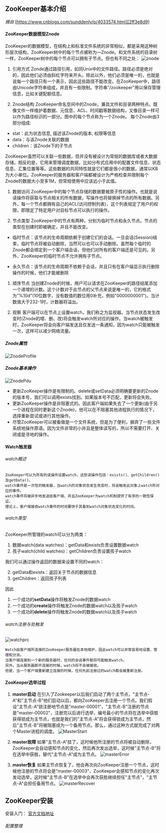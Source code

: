 ## ZooKeeper基本介绍

*摘自* [https://www.cnblogs.com/sunddenly/p/4033574.html][2ff3e8d9]

  [2ff3e8d9]: https://www.cnblogs.com/sunddenly/p/4033574.html "原文链接"

#### ZooKeeper数据模型Znode

ZooKeeper的数据模型，在结构上和标准文件系统的非常相似，都是采用这种树形层次结构，ZooKeeper树中的每个节点被称为—Znode。和文件系统的目录树一样，ZooKeeper树中的每个节点可以拥有子节点。但也有不同之处：
![znode](img/znode.png)

1. 引用方式
  Zonde通过路径引用，如同Unix中的文件路径。路径必须是绝对的，因此他们必须由斜杠字符来开头。除此以外，他们必须是唯一的，也就是说每一个路径只有一个表示，因此这些路径不能改变。在ZooKeeper中，路径由Unicode字符串组成，并且有一些限制。字符串"/zookeeper"用以保存管理信息，比如关键配额信息。

2. Znode结构
  ZooKeeper命名空间中的Znode，兼具文件和目录两种特点。既像文件一样维护着数据、元信息、ACL、时间戳等数据结构，又像目录一样可以作为路径标识的一部分。图中的每个节点称为一个Znode。 每个Znode由3部分组成:
  - stat：此为状态信息, 描述该Znode的版本, 权限等信息
  - data：与该Znode关联的数据
  - children：该Znode下的子节点

  ZooKeeper虽然可以关联一些数据，但并没有被设计为常规的数据库或者大数据存储，相反的是，它用来管理调度数据，比如分布式应用中的配置文件信息、状态信息、汇集位置等等。这些数据的共同特性就是它们都是很小的数据，通常以KB为大小单位。ZooKeeper的服务器和客户端都被设计为严格检查并限制每个Znode的数据大小至多1M，但常规使用中应该远小于此值。

1. 数据访问
  ZooKeeper中的每个节点存储的数据要被原子性的操作。也就是说读操作将获取与节点相关的所有数据，写操作也将替换掉节点的所有数据。另外，每一个节点都拥有自己的ACL(访问控制列表)，这个列表规定了用户的权限，即限定了特定用户对目标节点可以执行的操作。

1. 节点类型
  ZooKeeper中的节点有两种，分别为临时节点和永久节点。节点的类型在创建时即被确定，并且不能改变。

  - 临时节点：该节点的生命周期依赖于创建它们的会话。一旦会话(Session)结束，临时节点将被自动删除，当然可以也可以手动删除。虽然每个临时的Znode都会绑定到一个客户端会话，但他们对所有的客户端还是可见的。另外，ZooKeeper的临时节点不允许拥有子节点。

  - 永久节点：该节点的生命周期不依赖于会话，并且只有在客户端显示执行删除操作的时候，他们才能被删除

1. 顺序节点
  当创建Znode的时候，用户可以请求在ZooKeeper的路径结尾添加一个递增的计数。这个计数对于此节点的父节点来说是唯一的，它的格式为"%10d"(10位数字，没有数值的数位用0补充，例如"0000000001")。当计数值大于232-1时，计数器将溢出。

1. 观察
  客户端可以在节点上设置watch，我们称之为监视器。当节点状态发生改变时(Znode的增、删、改)将会触发watch所对应的操作。当watch被触发时，ZooKeeper将会向客户端发送且仅发送一条通知，因为watch只能被触发一次，这样可以减少网络流量。

##### Znode属性
![ZnodeProfile](img/znodeProfile.png)

##### Znode基本操作
![ZnodePdu](img/znodePdu.png)

- 更新ZooKeeper操作是有限制的。delete或setData必须明确要更新的Znode的版本号，我们可以调用exists找到。如果版本号不匹配，更新将会失败。
- 更新ZooKeeper操作是非阻塞式的。因此客户端如果失去了一个更新(由于另一个进程在同时更新这个Znode)，他可以在不阻塞其他进程执行的情况下，选择重新尝试或进行其他操作。
- 尽管ZooKeeper可以被看做是一个文件系统，但是为了便利，摒弃了一些文件系统地操作原语。因为文件非常的小并且是整体读写的，所以不需要打开、关闭或是寻地的操作。

#### Watch触发器
###### watch概述

    ZooKeeper可以为所有的读操作设置watch，这些读操作包括：exists()、getChildren()及getData()。
    watch事件是一次性的触发器，当watch的对象状态发生改变时，将会触发此对象上watch所对应的事件。
    watch事件将被异步地发送给客户端，并且ZooKeeper为watch机制提供了有序的一致性保证。
    理论上，客户端接收watch事件的时间要快于其看到watch对象状态变化的时间。

###### watch类型

ZooKeeper所管理的watch可以分为两类：

1. 数据watch(data  watches)：getData和exists负责设置数据watch
1. 孩子watch(child watches)：getChildren负责设置孩子watch

我们可以通过操作返回的数据来设置不同的watch：

2. getData和exists：返回关于节点的数据信息
2. getChildren：返回孩子列表

因此

1. 一个成功的**setData**操作将触发Znode的数据watch
2. 一个成功的**create**操作将触发Znode的数据watch以及孩子watch
3. 一个成功的**delete**操作将触发Znode的数据watch以及孩子watch

###### watch注册与处触发
![watchprc](img/watchprc.png)

    Watch由客户端所连接的ZooKeeper服务器在本地维护，因此watch可以非常容易地设置、管理和分派。
    当客户端连接到一个新的服务器时，任何的会话事件都将可能触发watch。
    另外，当从服务器断开连接的时候，watch将不会被接收。
    但是，当一个客户端重新建立连接的时候，任何先前注册过的watch都会被重新注册。

#### ZooKeeper选举过程

1. **master启动**
在引入了Zookeeper以后我们启动了两个主节点，"主节点-A"和"主节点-B"他们启动以后，都向ZooKeeper去注册一个节点。我们假设"主节点-A"锁注册地节点是"master-00001"，"主节点-B"注册的节点是"master-00002"，注册完以后进行选举，编号最小的节点将在选举中获胜获得锁成为主节点，也就是我们的"主节点-A"将会获得锁成为主节点，然后"主节点-B"将被阻塞成为一个备用节点。那么，通过这种方式就完成了对两个Master进程的调度。
![MasterStart](img/masterStart.png)

2. **master故障**
如果"主节点-A"挂了，这时候他所注册的节点将被自动删除，ZooKeeper会自动感知节点的变化，然后再次发出选举，这时候"主节点-B"将在选举中获胜，替代"主节点-A"成为主节点。
![masterError](img/masterError.png)

3. **master恢复**
如果主节点恢复了，他会再次向ZooKeeper注册一个节点，这时候他注册的节点将会是"master-00003"，ZooKeeper会感知节点的变化再次发动选举，这时候"主节点-B"在选举中会再次获胜继续担任"主节点"，"主节点-A"会担任备用节点。
![masterRecover](img/masterRecover.png)

## ZooKeeper安装
安装入门：
[官方文档地址](https://zookeeper.apache.org/doc/current/zookeeperStarted.html)

###### 配置整理
